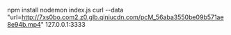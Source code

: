 npm install
nodemon index.js
curl --data "url=http://7xs0bo.com2.z0.glb.qiniucdn.com/pcM_56aba3550be09b571ae8e94b.mp4" 127.0.0.1:3333